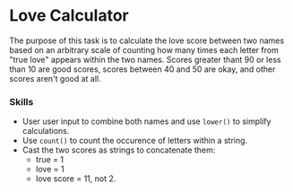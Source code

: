 # Love Calculator
The purpose of this task is to calculate the love score between two names based on an arbitrary scale of counting how many times each letter from "true love" appears within the two names. Scores greater thant 90 or less than 10 are good scores, scores between 40 and 50 are okay, and other scores aren't good at all.

### Skills 
- User user input to combine both names and use `lower()` to simplify calculations.
- Use `count()` to count the occurence of letters within a string.
- Cast the two scores as strings to concatenate them:
    - true = 1
    - love = 1
    - love score = 11, not 2.
